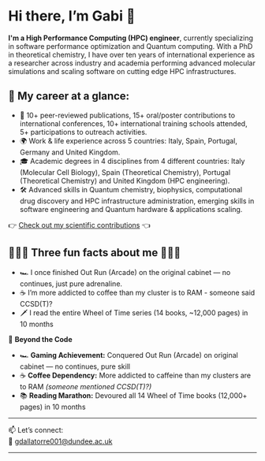 # Hi there, I’m **Gabi** 👋  

**I'm a High Performance Computing (HPC) engineer**, currently specializing in software performance optimization and Quantum computing. With a PhD in theoretical chemistry, I have over ten years of international experience as a researcher across industry and academia performing advanced molecular simulations and scaling software on cutting edge HPC infrastructures. 

## 💼 My career at a glance:

- 🚀 10+ peer-reviewed publications, 15+ oral/poster contributions to international conferences, 10+ international training schools attended, 5+ participations to outreach activities.  
- 🌍 Work & life experience across 5 countries: Italy, Spain, Portugal, Germany and United Kingdom. 
- 🎓 Academic degrees in 4 disciplines from 4 different countries: Italy (Molecular Cell Biology), Spain (Theoretical Chemistry), Portugal (Theoretical Chemistry) and United Kingdom (HPC engineering).  
- 🛠️ Advanced skills in Quantum chemistry, biophysics, computational drug discovery and HPC infrastructure administration, emerging skills in software engineering and Quantum hardware & applications  scaling.  
   
👉 [Check out my scientific contributions](https://github.com/gdallatorre-hpc/research-portfolio/blob/main/test.md) 👈
  
## 🎉🎉🎉 Three fun facts about me 🎉🎉🎉  

- 🏎️ I once finished Out Run (Arcade) on the original cabinet — no continues, just pure adrenaline.  
- ☕ I’m more addicted to coffee than my cluster is to RAM - someone said CCSD(T)?  
- 🗡️ I read the entire Wheel of Time series (14 books, ~12,000 pages) in 10 months  

🎉 **Beyond the Code**
* 🏎️ **Gaming Achievement:** Conquered Out Run (Arcade) on original cabinet — no continues, pure skill
* ☕ **Coffee Dependency:** More addicted to caffeine than my clusters are to RAM *(someone mentioned CCSD(T)?)*
* 📚 **Reading Marathon:** Devoured all 14 Wheel of Time books (12,000+ pages) in 10 months

---

📫 Let’s connect:  
📧 gdallatorre001@dundee.ac.uk  

---






<!--
**gdallatorre-hpc/gdallatorre-hpc** is a ✨ _special_ ✨ repository because its `README.md` (this file) appears on your GitHub profile.

Here are some ideas to get you started:

- 🔭 I’m currently working on ...
- 🌱 I’m currently learning ...
- 👯 I’m looking to collaborate on ...
- 🤔 I’m looking for help with ...
- 💬 Ask me about ...
- 📫 How to reach me: ...
- 😄 Pronouns: ...
- ⚡ Fun fact: ...
-->
